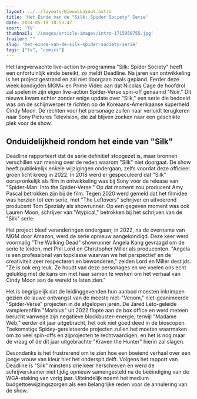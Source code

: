 ```yaml
---
layout: ../../layouts/NieuwsLayout.astro
title: 'Het Einde van de "Silk: Spider Society" Serie'
date: 2024-05-18 10:53:47
soort: 'TV'
thumbnail: '/images/article-images/intro-1715950755.jpg'
trailer: ""
slug: 'het-einde-van-de-silk-spider-society-serie'
tags: ["tv", "comics"]
---
```


Het langverwachte live-action tv-programma "Silk: Spider Society" heeft een onfortuinlijk einde bereikt, zo meldt Deadline. Na jaren van ontwikkeling is het project gestrand en zal niet doorgaan zoals gepland. Eerder deze week kondigden MGM+ en Prime Video aan dat Nicolas Cage de hoofdrol zal spelen in zijn eigen live-action Spider-Verse spin-off genaamd "Noir." Dit nieuws kwam echter zonder enige update over "Silk," een serie die bedoeld was om de schijnwerper te richten op de Koreaans-Amerikaanse superheld Cindy Moon. De rechten voor het personage zullen naar verluidt terugkeren naar Sony Pictures Television, die zal blijven zoeken naar een geschikte plek voor de show.

## Onduidelijkheid rondom het einde van "Silk"

Deadline rapporteert dat de serie definitief stopgezet is, maar bronnen verschillen van mening over de reden waarom "Silk" niet doorgaat. De show heeft publiekelijk enkele wijzigingen ondergaan, zelfs voordat deze officieel groen licht kreeg in 2022. In 2018 werd er gespeculeerd dat "Silk" oorspronkelijk als film in ontwikkeling was bij Sony vóór de release van "Spider-Man: Into the Spider-Verse." Op dat moment zou producent Amy Pascal betrokken zijn bij de film. Tegen 2020 werd gemeld dat het filmidee was herzien tot een serie, met "The Leftovers" schrijver en uitvoerend producent Tom Spezialy als showrunner. Op een gegeven moment was ook Lauren Moon, schrijver van "Atypical," betrokken bij het schrijven van de "Silk" serie.

Het project bleef veranderingen ondergaan; in 2022, na de overname van MGM door Amazon, werd de serie opnieuw aangekondigd. Deze keer werd voormalig "The Walking Dead" showrunner Angela Kang gevraagd om de serie te leiden, met Phil Lord en Christopher Miller als producenten. "Angela is een professional van topklasse waarvan we het perspectief en de creativiteit zeer respecteren en bewonderen," zeiden Lord en Miller destijds. "Ze is ook erg leuk. Ze houdt van deze personages en we voelen ons echt gelukkig met de kans om met haar samen te werken om het verhaal van Cindy Moon aan de wereld te laten zien."

Het is begrijpelijk dat de leidinggevenden hun aanbod moesten inkrimpen gezien de lauwe ontvangst van de meeste niet-"Venom," niet-geanimeerde "Spider-Verse" projecten in de afgelopen jaren. De Jared Leto-geleide vampierenfilm "Morbius" uit 2022 flopte aan de box office en werd meteen berucht vanwege zijn negatieve blockbuster-energie, terwijl "Madame Web," eerder dit jaar uitgebracht, het ook niet goed deed in de bioscopen. Toekomstige Spidey-gerelateerde projecten zullen het moeten waarmaken om zo veel spin-offs en zijprojecten te rechtvaardigen, en het is nog maar de vraag of de dit jaar uitgebrachte "Kraven the Hunter" hierin zal slagen.

Desondanks is het frustrerend om te zien hoe een boeiend verhaal over een jonge vrouw van kleur hier het onderspit delft. Volgens het rapport van Deadline is "Silk" minstens drie keer herschreven en werd de schrijverskamer niet tijdig opnieuw samengesteld na de beëindiging van de WGA-staking van vorig jaar. Uiteindelijk noemt het medium budgettoewijzingszorgen als een belangrijke reden voor de annulering van de show.